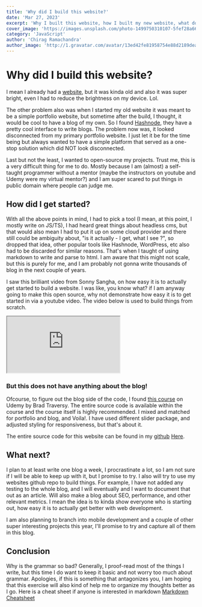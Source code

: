 ```yaml
---
title: 'Why did I build this website?'
date: 'Mar 27, 2023'
excerpt: 'Why I built this website, how I built my new website, what do I intend to do with and what can you expect.'
cover_image: 'https://images.unsplash.com/photo-1499750310107-5fef28a66643'
category: 'JavaScript'
author: 'Chirag Ramachandra'
author_image: 'http://1.gravatar.com/avatar/13ed42fe81958754e88d2189dea6fdc7'
---
```


# Why did I build this website?

I mean I already had a [website](https://resume-2020-eta.vercel.app/), but it was kinda old and also it was super bright, even I had to reduce the brightness on my device. Lol.

The other problem also was when I started my old website it was meant to be a simple portfolio website, but sometime after the build, I thought, it would be cool to have a blog of my own. So I found [Hashnode](https://hashnode.com/), they have a pretty cool interface to write blogs. The problem now was, it looked disconnected from my primary portfolio website. I just let it be for the time being but always wanted to have a simple platform that served as a one-stop solution which did NOT look disconnected.

Last but not the least, I wanted to open-source my projects. Trust me, this is a very difficult thing for me to do. Mostly because I am (almost) a self-taught programmer without a mentor (maybe the instructors on youtube and Udemy were my virtual mentor?) and I am super scared to put things in public domain where people can judge me.

## How did I get started?

With all the above points in mind, I had to pick a tool (I mean, at this point, I mostly write on JS/TS), I had heard great things about headless cms, but that would also mean I had to put it up on some cloud provider and there still could be ambiguity about, "is it actually - I get, what I see ?", so dropped that idea, other popular tools like Hashnode, WordPress, etc also had to be discarded for similar reasons. That's when I taught of using markdown to write and parse to html. I am aware that this might not scale, but this is purely for me, and I am probably not gonna write thousands of blog in the next couple of years.

I saw this brilliant video from Sonny Sangha, on how easy it is to actually get started to build a website. I was like, you know what? if I am anyway going to make this open source, why not demonstrate how easy it is to get started in via a youtube video. The video below is used to build things from scratch.

<div class="youtube-wrapper">
  <iframe src="https://www.youtube.com/embed/urgi2iz9P6U" allowfullscreen></iframe>
</div>

### But this does not have anything about the blog!

Ofcourse, to figure out the blog side of the code, I found [this course](https://www.udemy.com/course/nextjs-dev-to-deployment/) on Udemy by Brad Traversy. The entire source code is available within the course and the course itself is highly recommended. I mixed and matched for portfolio and blog, and Voila!. I have used different slider package, and adjusted styling for responsiveness, but that's about it.

The entire source code for this website can be found in my [github](https://github.com/chiragramachandra) [Here](https://github.com/ChiragRamachandra/resume-2023).

## What next?

I plan to at least write one blog a week, I procrastinate a lot, so I am not sure if I will be able to keep up with it, but I promise to try. I also will try to use my websites github repo to build things. For example, I have not added any testing to the whole blog, and I will eventually and I want to document that out as an article.
Will also make a blog about SEO, performance, and other relevant metrics. I mean the idea is to kinda show everyone who is starting out, how easy it is to actually get better with web development.

I am also planning to branch into mobile development and a couple of other super interesting projects this year, I'll promise to try and capture all of them in this blog.

## Conclusion

Why is the grammar so bad? Generally, I proof-read most of the things I write, but this time I do want to keep it basic and not worry too much about grammar. Apologies, if this is something that antagonizes you, I am hoping that this exercise will also kind of help me to organize my thoughts better as I go.
Here is a cheat sheet if anyone is interested in markdown [Markdown Cheatsheet](https://www.markdownguide.org/cheat-sheet/)

